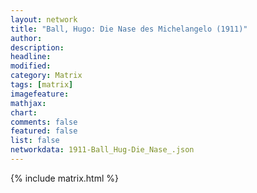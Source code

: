 ```yaml
---
layout: network
title: "Ball, Hugo: Die Nase des Michelangelo (1911)"
author:
description:
headline:
modified:
category: Matrix
tags: [matrix]
imagefeature: 
mathjax: 
chart: 
comments: false
featured: false
list: false
networkdata: 1911-Ball_Hug-Die_Nase_.json
---
```

{% include matrix.html %}
